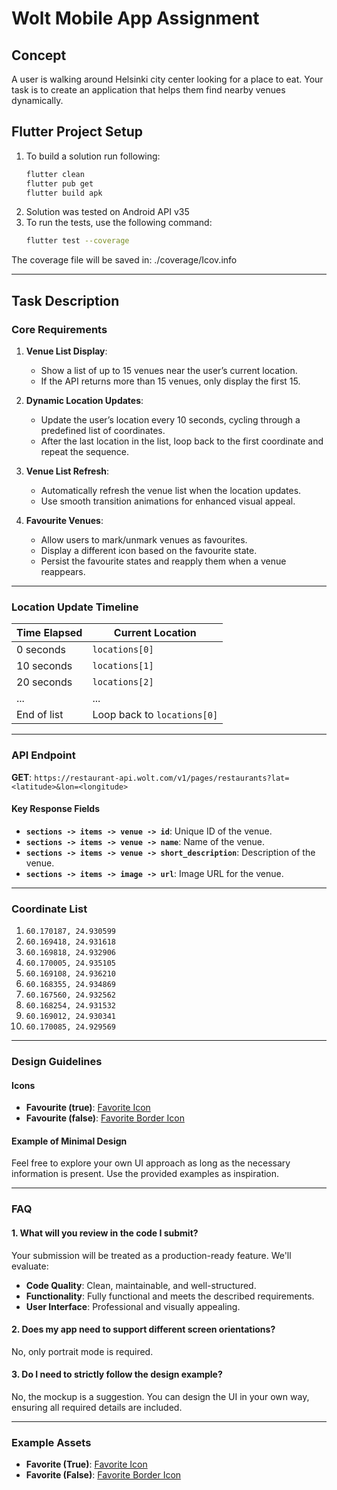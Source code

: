 # Wolt Mobile App Assignment

## Concept
A user is walking around Helsinki city center looking for a place to eat. Your task is to create an application that helps them find nearby venues dynamically.

## Flutter Project Setup

1. To build a solution run following:
   ```bash
   flutter clean
   flutter pub get
   flutter build apk
2. Solution was tested on Android API v35
3. To run the tests, use the following command:
   ```bash
   flutter test --coverage
The coverage file will be saved in: ./coverage/Icov.info

---

## Task Description

### Core Requirements
1. **Venue List Display**:
   - Show a list of up to 15 venues near the user’s current location.
   - If the API returns more than 15 venues, only display the first 15.

2. **Dynamic Location Updates**:
   - Update the user’s location every 10 seconds, cycling through a predefined list of coordinates.
   - After the last location in the list, loop back to the first coordinate and repeat the sequence.

3. **Venue List Refresh**:
   - Automatically refresh the venue list when the location updates.
   - Use smooth transition animations for enhanced visual appeal.

4. **Favourite Venues**:
   - Allow users to mark/unmark venues as favourites.
   - Display a different icon based on the favourite state.
   - Persist the favourite states and reapply them when a venue reappears.

---

### Location Update Timeline

| Time Elapsed | Current Location       |
|--------------|-------------------------|
| 0 seconds    | `locations[0]`          |
| 10 seconds   | `locations[1]`          |
| 20 seconds   | `locations[2]`          |
| ...          | ...                     |
| End of list  | Loop back to `locations[0]` |

---

### API Endpoint

**GET**: `https://restaurant-api.wolt.com/v1/pages/restaurants?lat=<latitude>&lon=<longitude>`

#### Key Response Fields
- **`sections -> items -> venue -> id`**: Unique ID of the venue.
- **`sections -> items -> venue -> name`**: Name of the venue.
- **`sections -> items -> venue -> short_description`**: Description of the venue.
- **`sections -> items -> image -> url`**: Image URL for the venue.

---

### Coordinate List
1. `60.170187, 24.930599`
2. `60.169418, 24.931618`
3. `60.169818, 24.932906`
4. `60.170005, 24.935105`
5. `60.169108, 24.936210`
6. `60.168355, 24.934869`
7. `60.167560, 24.932562`
8. `60.168254, 24.931532`
9. `60.169012, 24.930341`
10. `60.170085, 24.929569`

---

### Design Guidelines

#### Icons
- **Favourite (true)**: [Favorite Icon](https://material.io/tools/icons/?icon=favorite&style=baseline)
- **Favourite (false)**: [Favorite Border Icon](https://material.io/tools/icons/?icon=favorite_border&style=baseline)

#### Example of Minimal Design
Feel free to explore your own UI approach as long as the necessary information is present. Use the provided examples as inspiration.

---

### FAQ

#### 1. What will you review in the code I submit?
Your submission will be treated as a production-ready feature. We'll evaluate:
- **Code Quality**: Clean, maintainable, and well-structured.
- **Functionality**: Fully functional and meets the described requirements.
- **User Interface**: Professional and visually appealing.

#### 2. Does my app need to support different screen orientations?
No, only portrait mode is required.

#### 3. Do I need to strictly follow the design example?
No, the mockup is a suggestion. You can design the UI in your own way, ensuring all required details are included.

---

### Example Assets
- **Favorite (True)**: [Favorite Icon](https://material.io/tools/icons/?icon=favorite&style=baseline)
- **Favorite (False)**: [Favorite Border Icon](https://material.io/tools/icons/?icon=favorite_border&style=baseline)
